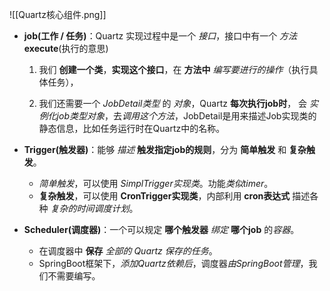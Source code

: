 
![[Quartz核心组件.png]]

- **job(工作 / 任务)**：Quartz 实现过程中是一个 *接口*，接口中有一个 *方法* **execute**(执行的意思)  
    1. 我们 **创建一个类**，**实现这个接口**，在 **方法中** *编写要进行的操作*（执行具体任务），
       
    2. 我们还需要一个 *JobDetail类型* 的 *对象*，Quartz **每次执行job时**，
        会 *实例化job类型对象*，去*调用这个方法*，JobDetail是用来描述Job实现类的静态信息，比如任务运行时在Quartz中的名称。

- **Trigger(触发器)**：能够 *描述* **触发指定job的规则**，分为 **简单触发** 和 **复杂触发**。
    - *简单触发*，可以使用 *SimplTrigger实现类*。功能*类似timer*。
    - **复杂触发**，可以使用 **CronTrigger实现类**，内部利用 **cron表达式** 描述各种 *复杂的时间调度计划*。

- **Scheduler(调度器)**：一个可以规定 **哪个触发器** *绑定* **哪个job** 的*容器*。
    - 在调度器中 **保存** *全部的 Quartz 保存的任务*。
    - SpringBoot框架下，*添加Quartz依赖后*，调度器*由SpringBoot管理*，我们不需要编写。